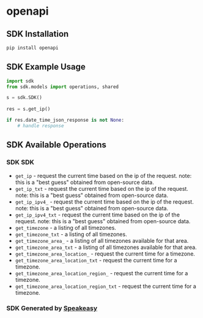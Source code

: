 # openapi

<!-- Start SDK Installation -->
## SDK Installation

```bash
pip install openapi
```
<!-- End SDK Installation -->

## SDK Example Usage
<!-- Start SDK Example Usage -->
```python
import sdk
from sdk.models import operations, shared

s = sdk.SDK()
    
res = s.get_ip()

if res.date_time_json_response is not None:
    # handle response
```
<!-- End SDK Example Usage -->

<!-- Start SDK Available Operations -->
## SDK Available Operations

### SDK SDK

* `get_ip` - request the current time based on the ip of the request. note: this is a "best guess" obtained from open-source data.
* `get_ip_txt` - request the current time based on the ip of the request. note: this is a "best guess" obtained from open-source data.
* `get_ip_ipv4_` - request the current time based on the ip of the request. note: this is a "best guess" obtained from open-source data.
* `get_ip_ipv4_txt` - request the current time based on the ip of the request. note: this is a "best guess" obtained from open-source data.
* `get_timezone` - a listing of all timezones.
* `get_timezone_txt` - a listing of all timezones.
* `get_timezone_area_` - a listing of all timezones available for that area.
* `get_timezone_area_txt` - a listing of all timezones available for that area.
* `get_timezone_area_location_` - request the current time for a timezone.
* `get_timezone_area_location_txt` - request the current time for a timezone.
* `get_timezone_area_location_region_` - request the current time for a timezone.
* `get_timezone_area_location_region_txt` - request the current time for a timezone.

<!-- End SDK Available Operations -->

### SDK Generated by [Speakeasy](https://docs.speakeasyapi.dev/docs/using-speakeasy/client-sdks)
